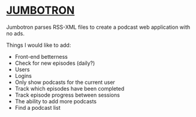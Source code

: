# [JUMBOTRON](https://jumbotron-rss.herokuapp.com/)

Jumbotron parses RSS-XML files to create a podcast web application with no ads.

Things I would like to add:
+ Front-end betterness
+ Check for new episodes (daily?)
+ Users
+ Logins
 + Only show podcasts for the current user
 + Track which episodes have been completed
 + Track episode progress between sessions
+ The ability to add more podcasts
 + Find a podcast list